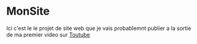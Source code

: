 # MonSite
Ici c'est le le projet de site web que je vais probablemnt publier a la sortie de ma premier video sur [Toutube](https://www.youtube.com/channel/UCnuvdyzzjYsLgJLK4OgsYAQ)
